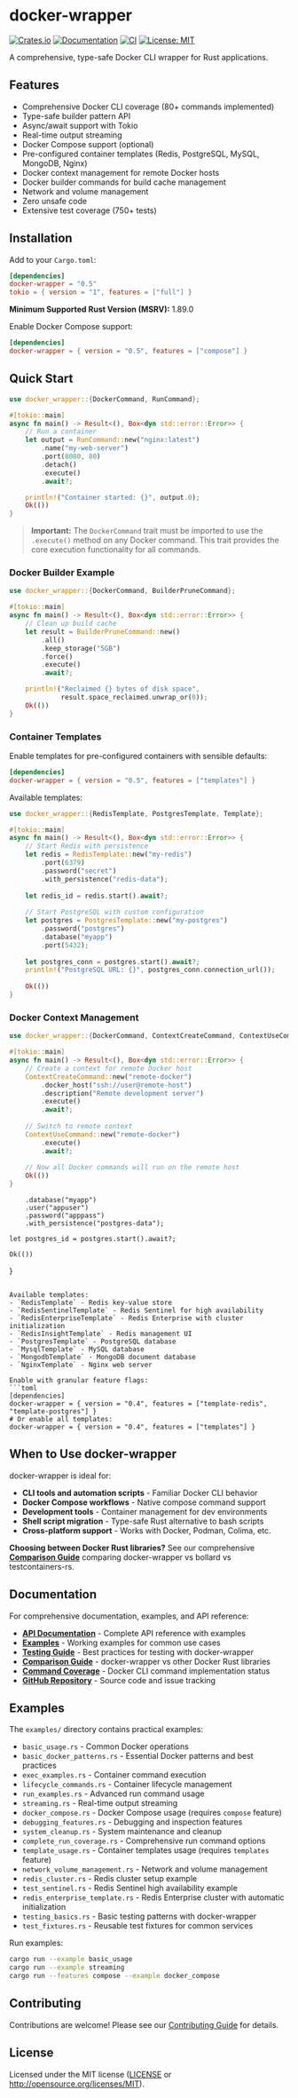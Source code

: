 # docker-wrapper

[![Crates.io](https://img.shields.io/crates/v/docker-wrapper.svg)](https://crates.io/crates/docker-wrapper)
[![Documentation](https://docs.rs/docker-wrapper/badge.svg)](https://docs.rs/docker-wrapper)
[![CI](https://github.com/joshrotenberg/docker-wrapper/workflows/CI/badge.svg)](https://github.com/joshrotenberg/docker-wrapper/actions)
[![License: MIT](https://img.shields.io/badge/License-MIT-blue.svg)](LICENSE)

A comprehensive, type-safe Docker CLI wrapper for Rust applications.

## Features

- Comprehensive Docker CLI coverage (80+ commands implemented)
- Type-safe builder pattern API
- Async/await support with Tokio
- Real-time output streaming
- Docker Compose support (optional)
- Pre-configured container templates (Redis, PostgreSQL, MySQL, MongoDB, Nginx)
- Docker context management for remote Docker hosts
- Docker builder commands for build cache management
- Network and volume management
- Zero unsafe code
- Extensive test coverage (750+ tests)

## Installation

Add to your `Cargo.toml`:

```toml
[dependencies]
docker-wrapper = "0.5"
tokio = { version = "1", features = ["full"] }
```

**Minimum Supported Rust Version (MSRV):** 1.89.0

Enable Docker Compose support:

```toml
[dependencies]
docker-wrapper = { version = "0.5", features = ["compose"] }
```

## Quick Start

```rust
use docker_wrapper::{DockerCommand, RunCommand};

#[tokio::main]
async fn main() -> Result<(), Box<dyn std::error::Error>> {
    // Run a container
    let output = RunCommand::new("nginx:latest")
        .name("my-web-server")
        .port(8080, 80)
        .detach()
        .execute()
        .await?;

    println!("Container started: {}", output.0);
    Ok(())
}
```

> **Important:** The `DockerCommand` trait must be imported to use the `.execute()` method on any Docker command. This trait provides the core execution functionality for all commands.

### Docker Builder Example

```rust
use docker_wrapper::{DockerCommand, BuilderPruneCommand};

#[tokio::main]
async fn main() -> Result<(), Box<dyn std::error::Error>> {
    // Clean up build cache
    let result = BuilderPruneCommand::new()
        .all()
        .keep_storage("5GB")
        .force()
        .execute()
        .await?;

    println!("Reclaimed {} bytes of disk space", 
             result.space_reclaimed.unwrap_or(0));
    Ok(())
}
```

### Container Templates

Enable templates for pre-configured containers with sensible defaults:

```toml
[dependencies]
docker-wrapper = { version = "0.5", features = ["templates"] }
```

Available templates:

```rust
use docker_wrapper::{RedisTemplate, PostgresTemplate, Template};

#[tokio::main]
async fn main() -> Result<(), Box<dyn std::error::Error>> {
    // Start Redis with persistence
    let redis = RedisTemplate::new("my-redis")
        .port(6379)
        .password("secret")
        .with_persistence("redis-data");
    
    let redis_id = redis.start().await?;
    
    // Start PostgreSQL with custom configuration
    let postgres = PostgresTemplate::new("my-postgres")
        .password("postgres")
        .database("myapp")
        .port(5432);
    
    let postgres_conn = postgres.start().await?;
    println!("PostgreSQL URL: {}", postgres_conn.connection_url());
    
    Ok(())
}
```

### Docker Context Management

```rust
use docker_wrapper::{DockerCommand, ContextCreateCommand, ContextUseCommand};

#[tokio::main]
async fn main() -> Result<(), Box<dyn std::error::Error>> {
    // Create a context for remote Docker host
    ContextCreateCommand::new("remote-docker")
        .docker_host("ssh://user@remote-host")
        .description("Remote development server")
        .execute()
        .await?;
    
    // Switch to remote context
    ContextUseCommand::new("remote-docker")
        .execute()
        .await?;
    
    // Now all Docker commands will run on the remote host
    Ok(())
}
```
        .database("myapp")
        .user("appuser")
        .password("apppass")
        .with_persistence("postgres-data");
        
    let postgres_id = postgres.start().await?;
    
    Ok(())
}
```

Available templates:
- `RedisTemplate` - Redis key-value store
- `RedisSentinelTemplate` - Redis Sentinel for high availability
- `RedisEnterpriseTemplate` - Redis Enterprise with cluster initialization
- `RedisInsightTemplate` - Redis management UI
- `PostgresTemplate` - PostgreSQL database
- `MysqlTemplate` - MySQL database
- `MongodbTemplate` - MongoDB document database
- `NginxTemplate` - Nginx web server

Enable with granular feature flags:
```toml
[dependencies]
docker-wrapper = { version = "0.4", features = ["template-redis", "template-postgres"] }
# Or enable all templates:
docker-wrapper = { version = "0.4", features = ["templates"] }
```

## When to Use docker-wrapper

docker-wrapper is ideal for:

- **CLI tools and automation scripts** - Familiar Docker CLI behavior
- **Docker Compose workflows** - Native compose command support  
- **Development tools** - Container management for dev environments
- **Shell script migration** - Type-safe Rust alternative to bash scripts
- **Cross-platform support** - Works with Docker, Podman, Colima, etc.

**Choosing between Docker Rust libraries?** See our comprehensive [**Comparison Guide**](docs/COMPARISON.md) comparing docker-wrapper vs bollard vs testcontainers-rs.

## Documentation

For comprehensive documentation, examples, and API reference:

- **[API Documentation](https://docs.rs/docker-wrapper)** - Complete API reference with examples
- **[Examples](examples/)** - Working examples for common use cases
- **[Testing Guide](docs/TESTING.md)** - Best practices for testing with docker-wrapper
- **[Comparison Guide](docs/COMPARISON.md)** - docker-wrapper vs other Docker Rust libraries
- **[Command Coverage](docs/DOCKER_COMMAND_COVERAGE.md)** - Docker CLI command implementation status
- **[GitHub Repository](https://github.com/joshrotenberg/docker-wrapper)** - Source code and issue tracking

## Examples

The `examples/` directory contains practical examples:

- `basic_usage.rs` - Common Docker operations
- `basic_docker_patterns.rs` - Essential Docker patterns and best practices
- `exec_examples.rs` - Container command execution
- `lifecycle_commands.rs` - Container lifecycle management
- `run_examples.rs` - Advanced run command usage
- `streaming.rs` - Real-time output streaming
- `docker_compose.rs` - Docker Compose usage (requires `compose` feature)
- `debugging_features.rs` - Debugging and inspection features
- `system_cleanup.rs` - System maintenance and cleanup
- `complete_run_coverage.rs` - Comprehensive run command options
- `template_usage.rs` - Container templates usage (requires `templates` feature)
- `network_volume_management.rs` - Network and volume management
- `redis_cluster.rs` - Redis cluster setup example
- `test_sentinel.rs` - Redis Sentinel high availability example
- `redis_enterprise_template.rs` - Redis Enterprise cluster with automatic initialization
- `testing_basics.rs` - Basic testing patterns with docker-wrapper
- `test_fixtures.rs` - Reusable test fixtures for common services

Run examples:

```bash
cargo run --example basic_usage
cargo run --example streaming
cargo run --features compose --example docker_compose
```

## Contributing

Contributions are welcome! Please see our [Contributing Guide](CONTRIBUTING.md) for details.

## License

Licensed under the MIT license ([LICENSE](LICENSE) or http://opensource.org/licenses/MIT).